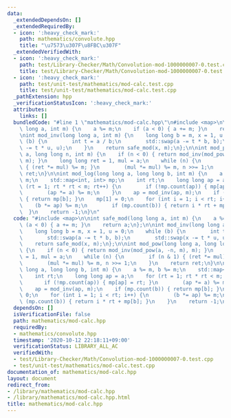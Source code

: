 ```yaml
---
data:
  _extendedDependsOn: []
  _extendedRequiredBy:
  - icon: ':heavy_check_mark:'
    path: mathematics/convolute.hpp
    title: "\u7573\u307F\u8FBC\u307F"
  _extendedVerifiedWith:
  - icon: ':heavy_check_mark:'
    path: test/Library-Checker/Math/Convolution-mod-1000000007-0.test.cpp
    title: test/Library-Checker/Math/Convolution-mod-1000000007-0.test.cpp
  - icon: ':heavy_check_mark:'
    path: test/unit-test/mathematics/mod-calc.test.cpp
    title: test/unit-test/mathematics/mod-calc.test.cpp
  _pathExtension: hpp
  _verificationStatusIcon: ':heavy_check_mark:'
  attributes:
    links: []
  bundledCode: "#line 1 \"mathematics/mod-calc.hpp\"\n#include <map>\n\nint safe_mod(long\
    \ long a, int m) {\n    a %= m;\n    if (a < 0) { a += m; }\n    return a;\n};\n\
    \nint mod_inv(long long a, int m) {\n    long long b = m, x = 1, u = 0;\n    while\
    \ (b) {\n        int t = a / b;\n        std::swap(a -= t * b, b);\n        std::swap(x\
    \ -= t * u, u);\n    }\n    return safe_mod(x, m);\n};\n\nint mod_pow(long long\
    \ a, long long n, int m) {\n    if (n < 0) { return mod_inv(mod_pow(a, -n, m),\
    \ m); }\n    long long ret = 1, mul = a;\n    while (n) {\n        if (n & 1)\
    \ { (ret *= mul) %= m; }\n        (mul *= mul) %= m, n >>= 1;\n    }\n    return\
    \ ret;\n}\n\nint mod_log(long long a, long long b, int m) {\n    a %= m, b %=\
    \ m;\n    std::map<int, int> mp;\n    int rt;\n    long long ap = a;\n    for\
    \ (rt = 1; rt * rt < m; rt++) {\n        if (!mp.count(ap)) { mp[ap] = rt; }\n\
    \        (ap *= a) %= m;\n    }\n    ap = mod_inv(ap, m);\n    if (mp.count(b))\
    \ { return mp[b]; }\n    mp[1] = 0;\n    for (int i = 1; i < rt; i++) {\n    \
    \    (b *= ap) %= m;\n        if (mp.count(b)) { return i * rt + mp[b]; }\n  \
    \  }\n    return -1;\n}\n"
  code: "#include <map>\n\nint safe_mod(long long a, int m) {\n    a %= m;\n    if\
    \ (a < 0) { a += m; }\n    return a;\n};\n\nint mod_inv(long long a, int m) {\n\
    \    long long b = m, x = 1, u = 0;\n    while (b) {\n        int t = a / b;\n\
    \        std::swap(a -= t * b, b);\n        std::swap(x -= t * u, u);\n    }\n\
    \    return safe_mod(x, m);\n};\n\nint mod_pow(long long a, long long n, int m)\
    \ {\n    if (n < 0) { return mod_inv(mod_pow(a, -n, m), m); }\n    long long ret\
    \ = 1, mul = a;\n    while (n) {\n        if (n & 1) { (ret *= mul) %= m; }\n\
    \        (mul *= mul) %= m, n >>= 1;\n    }\n    return ret;\n}\n\nint mod_log(long\
    \ long a, long long b, int m) {\n    a %= m, b %= m;\n    std::map<int, int> mp;\n\
    \    int rt;\n    long long ap = a;\n    for (rt = 1; rt * rt < m; rt++) {\n \
    \       if (!mp.count(ap)) { mp[ap] = rt; }\n        (ap *= a) %= m;\n    }\n\
    \    ap = mod_inv(ap, m);\n    if (mp.count(b)) { return mp[b]; }\n    mp[1] =\
    \ 0;\n    for (int i = 1; i < rt; i++) {\n        (b *= ap) %= m;\n        if\
    \ (mp.count(b)) { return i * rt + mp[b]; }\n    }\n    return -1;\n}\n"
  dependsOn: []
  isVerificationFile: false
  path: mathematics/mod-calc.hpp
  requiredBy:
  - mathematics/convolute.hpp
  timestamp: '2020-10-12 22:18:11+09:00'
  verificationStatus: LIBRARY_ALL_AC
  verifiedWith:
  - test/Library-Checker/Math/Convolution-mod-1000000007-0.test.cpp
  - test/unit-test/mathematics/mod-calc.test.cpp
documentation_of: mathematics/mod-calc.hpp
layout: document
redirect_from:
- /library/mathematics/mod-calc.hpp
- /library/mathematics/mod-calc.hpp.html
title: mathematics/mod-calc.hpp
---
```

